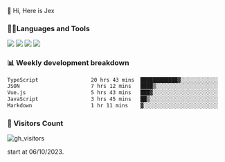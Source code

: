  👋 Hi, Here is Jex

 

### 🧑‍💻Languages and Tools

<code><a href="https://react.dev"><img src="https://api.iconify.design/logos:react.svg" /></a></code>
<code><a href="https://github.com/vuejs/core"><img src="https://api.iconify.design/logos:vue.svg" /></a></code> 
<code><a href="https://github.com/microsoft/TypeScript"><img src="https://api.iconify.design/logos:typescript-icon.svg" /></a></code>
<code><a href="https://threejs.org/"><img src="https://api.iconify.design/logos:threejs.svg" /></a></code>

### 📊 Weekly development breakdown

<!--START_SECTION:waka-->

```txt
TypeScript                 20 hrs 43 mins  ████████████▓░░░░░░░░░░░░   50.79 %
JSON                       7 hrs 12 mins   ████▒░░░░░░░░░░░░░░░░░░░░   17.66 %
Vue.js                     5 hrs 43 mins   ███▓░░░░░░░░░░░░░░░░░░░░░   14.04 %
JavaScript                 3 hrs 45 mins   ██▒░░░░░░░░░░░░░░░░░░░░░░   09.23 %
Markdown                   1 hr 11 mins    ▓░░░░░░░░░░░░░░░░░░░░░░░░   02.93 %
```

<!--END_SECTION:waka-->


### 👀 Visitors Count

![gh_visitors](https://profile-counter.glitch.me/jexlau/count.svg)

start at 06/10/2023.
